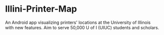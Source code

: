 # Illini-Printer-Map
An Android app visualizing printers' locations at the University of Illinois with new features. Aim to serve 50,000 U of I (UIUC) students and scholars.
